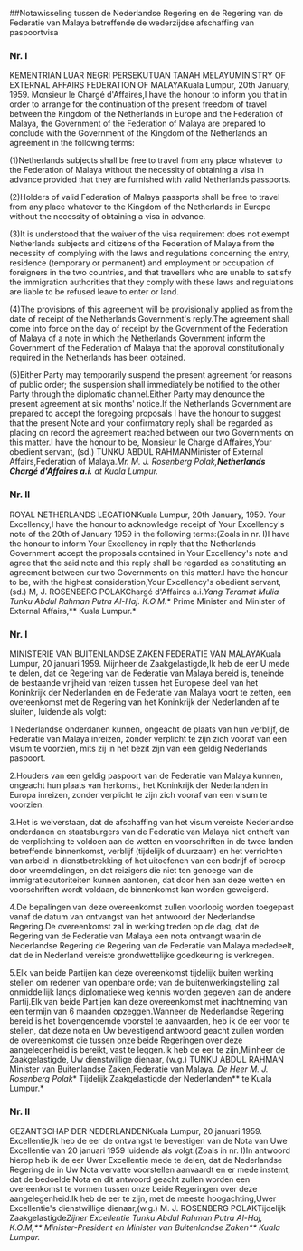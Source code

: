 <meta http-equiv='Content-Type' content='text/html; charset=utf-8' />

##Notawisseling tussen de Nederlandse Regering en de Regering van de Federatie van Malaya betreffende de wederzijdse afschaffing van paspoortvisa

### Nr.  I  

KEMENTRIAN LUAR NEGRI PERSEKUTUAN TANAH MELAYUMINISTRY OF EXTERNAL AFFAIRS FEDERATION OF MALAYAKuala Lumpur, 20th January, 1959. Monsieur le Chargé d'Affaires,I have the honour to inform you that in order to arrange for the continuation of the present freedom of travel between the Kingdom of the Netherlands in Europe and the Federation of Malaya, the Government of the Federation of Malaya are prepared to conclude with the Government of the Kingdom of the Netherlands an agreement in the following terms:

(1)Netherlands subjects shall be free to travel from any place whatever to the Federation of Malaya without the necessity of obtaining a visa in advance provided that they are furnished with valid Netherlands passports.

(2)Holders of valid Federation of Malaya passports shall be free to travel from any place whatever to the Kingdom of the Netherlands in Europe without the necessity of obtaining a visa in advance.

(3)It is understood that the waiver of the visa requirement does not exempt Netherlands subjects and citizens of the Federation of Malaya from the necessity of complying with the laws and regulations concerning the entry, residence (temporary or permanent) and employment or occupation of foreigners in the two countries, and that travellers who are unable to satisfy the immigration authorities that they comply with these laws and regulations are liable to be refused leave to enter or land.

(4)The provisions of this agreement will be provisionally applied as from the date of receipt of the Netherlands Government's reply.The agreement shall come into force on the day of receipt by the Government of the Federation of Malaya of a note in which the Netherlands Government inform the Government of the Federation of Malaya that the approval constitutionally required in the Netherlands has been obtained.

(5)Either Party may temporarily suspend the present agreement for reasons of public order; the suspension shall immediately be notified to the other Party through the diplomatic channel.Either Party may denounce the present agreement at six months' notice.If the Netherlands Government are prepared to accept the foregoing proposals I have the honour to suggest that the present Note and your confirmatory reply shall be regarded as placing on record the agreement reached between our two Governments on this matter.I have the honour to be, Monsieur le Chargé d'Affaires,Your obedient servant, (sd.) TUNKU ABDUL RAHMANMinister of External Affairs,Federation of Malaya.*Mr. M. J. Rosenberg Polak,**Netherlands Chargé d'Affaires a.i.** at Kuala Lumpur.*

### Nr.  II  

ROYAL NETHERLANDS LEGATIONKuala Lumpur, 20th January, 1959. Your Excellency,I have the honour to acknowledge receipt of Your Excellency's note of the 20th of January 1959 in the following terms:(Zoals in nr. I)I have the honour to inform Your Excellency in reply that the Netherlands Government accept the proposals contained in Your Excellency's note and agree that the said note and this reply shall be regarded as constituting an agreement between our two Governments on this matter.I have the honour to be, with the highest consideration,Your Excellency's obedient servant,(sd.) M, J. ROSENBERG POLAKChargé d'Affaires a.i.*Yang Teramat Mulia Tunku Abdul Rahman Putra Al-Haj. K.O.M.** Prime Minister and Minister of External Affairs,** Kuala Lumpur.*

### Nr.  I  

MINISTERIE VAN BUITENLANDSE ZAKEN FEDERATIE VAN MALAYAKuala Lumpur, 20 januari 1959. Mijnheer de Zaakgelastigde,Ik heb de eer U mede te delen, dat de Regering van de Federatie van Malaya bereid is, teneinde de bestaande vrijheid van reizen tussen het Europese deel van het Koninkrijk der Nederlanden en de Federatie van Malaya voort te zetten, een overeenkomst met de Regering van het Koninkrijk der Nederlanden af te sluiten, luidende als volgt:

1.Nederlandse onderdanen kunnen, ongeacht de plaats van hun verblijf, de Federatie van Malaya inreizen, zonder verplicht te zijn zich vooraf van een visum te voorzien, mits zij in het bezit zijn van een geldig Nederlands paspoort.

2.Houders van een geldig paspoort van de Federatie van Malaya kunnen, ongeacht hun plaats van herkomst, het Koninkrijk der Nederlanden in Europa inreizen, zonder verplicht te zijn zich vooraf van een visum te voorzien.

3.Het is welverstaan, dat de afschaffing van het visum vereiste Nederlandse onderdanen en staatsburgers van de Federatie van Malaya niet ontheft van de verplichting te voldoen aan de wetten en voorschriften in de twee landen betreffende binnenkomst, verblijf (tijdelijk of duurzaam) en het verrichten van arbeid in dienstbetrekking of het uitoefenen van een bedrijf of beroep door vreemdelingen, en dat reizigers die niet ten genoege van de immigratieautoriteiten kunnen aantonen, dat door hen aan deze wetten en voorschriften wordt voldaan, de binnenkomst kan worden geweigerd.

4.De bepalingen van deze overeenkomst zullen voorlopig worden toegepast vanaf de datum van ontvangst van het antwoord der Nederlandse Regering.De overeenkomst zal in werking treden op de dag, dat de Regering van de Federatie van Malaya een nota ontvangt waarin de Nederlandse Regering de Regering van de Federatie van Malaya mededeelt, dat de in Nederland vereiste grondwettelijke goedkeuring is verkregen.

5.Elk van beide Partijen kan deze overeenkomst tijdelijk buiten werking stellen om redenen van openbare orde; van de buitenwerkingstelling zal onmiddellijk langs diplomatieke weg kennis worden gegeven aan de andere Partij.Elk van beide Partijen kan deze overeenkomst met inachtneming van een termijn van 6 maanden opzeggen.Wanneer de Nederlandse Regering bereid is het bovengenoemde voorstel te aanvaarden, heb ik de eer voor te stellen, dat deze nota en Uw bevestigend antwoord geacht zullen worden de overeenkomst die tussen onze beide Regeringen over deze aangelegenheid is bereikt, vast te leggen.Ik heb de eer te zijn,Mijnheer de Zaakgelastigde, Uw dienstwillige dienaar, (w.g.) TUNKU ABDUL RAHMAN Minister van Buitenlandse Zaken,Federatie van Malaya. *De Heer M. J. Rosenberg Polak** Tijdelijk Zaakgelastigde der Nederlanden** te Kuala Lumpur.*

### Nr.  II  

GEZANTSCHAP DER NEDERLANDENKuala Lumpur, 20 januari 1959. Excellentie,Ik heb de eer de ontvangst te bevestigen van de Nota van Uwe Excellentie van 20 januari 1959 luidende als volgt:(Zoals in nr. I)In antwoord hierop heb ik de eer Uwer Excellentie mede te delen, dat de Nederlandse Regering de in Uw Nota vervatte voorstellen aanvaardt en er mede instemt, dat de bedoelde Nota en dit antwoord geacht zullen worden een overeenkomst te vormen tussen onze beide Regeringen over deze aangelegenheid.Ik heb de eer te zijn, met de meeste hoogachting,Uwer Excellentie's dienstwillige dienaar,(w.g.) M. J. ROSENBERG POLAKTijdelijk Zaakgelastigde*Zijner Excellentie Tunku Abdul Rahman Putra Al-Haj, K.O.M,** Minister-President en Minister van Buitenlandse Zaken** Kuala Lumpur.*
